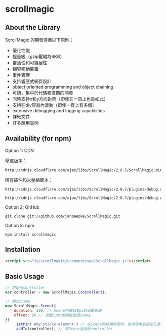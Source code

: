# scrollmagic

## About the Library

ScrollMagic 的開發遵循以下原則：

- 優化性能
- 輕量級（gzip壓縮為6KB）
- 靈活性和可擴展性
- 相容移動裝置
- 事件管理
- 支持響應式網頁設計
- object oriented programming and object chaining
- 可讀，集中的代碼和直觀的開發
- 同時支持x和y方向對齊（即使在一頁上也是如此）
- 支持在div容器內滾動（即使一頁上有多個）
- extensive debugging and logging capabilities
- 詳細文件
- 許多應用實例

## Availability (for npm)

Option 1: CDN

壓縮版本：
```
http://cdnjs.cloudflare.com/ajax/libs/ScrollMagic/2.0.7/ScrollMagic.min.js
```

所有插件和未壓縮版本：
```
http://cdnjs.cloudflare.com/ajax/libs/ScrollMagic/2.0.7/plugins/debug.addIndicators.js

http://cdnjs.cloudflare.com/ajax/libs/ScrollMagic/2.0.7/plugins/debug.addIndicators.min.js
```

Option 2: GitHub

    git clone git://github.com/janpaepke/ScrollMagic.git

Option 3: npm

    npm install scrollmagic

## Installation

```html
<script src="js/scrollmagic/uncompressed/ScrollMagic.js"></script>
```

## Basic Usage

```js
// 初始化controller
var controller = new ScrollMagic.Controller();

// 建立Scene
new ScrollMagic.Scene({
    duration: 100, // Scene持續100px的滾動距離
    offset: 50 // 滾動50px後開始這個Scene
})
    .setPin('#my-sticky-element') // 在Scene的持續時間內，套用效果到指定元素
    .addTo(controller); // 將Scene指派給controller
```